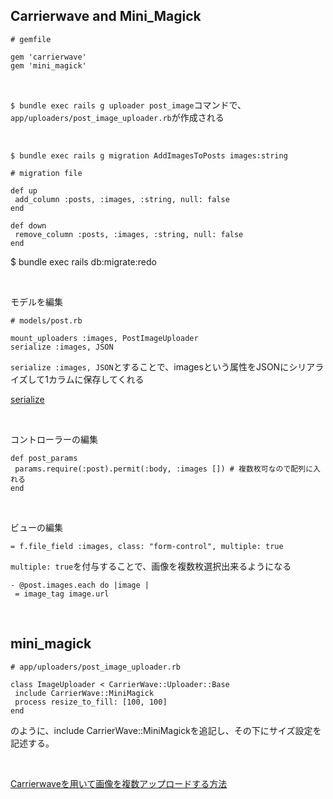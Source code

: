 ## Carrierwave and Mini_Magick

```
# gemfile

gem 'carrierwave'
gem 'mini_magick'
```

<br>

`$ bundle exec rails g uploader post_image`コマンドで、`app/uploaders/post_image_uploader.rb`が作成される

<br>

```
$ bundle exec rails g migration AddImagesToPosts images:string
```

```
# migration file

def up
 add_column :posts, :images, :string, null: false
end

def down
 remove_column :posts, :images, :string, null: false
end
```

$ bundle exec rails db:migrate:redo

<br>

モデルを編集

```
# models/post.rb

mount_uploaders :images, PostImageUploader
serialize :images, JSON
```

`serialize :images, JSON`とすることで、imagesという属性をJSONにシリアライズして1カラムに保存してくれる

[serialize](https://qiita.com/sonots/items/14b9693b64d7825dddfb)

<br>

コントローラーの編集

```
def post_params
 params.require(:post).permit(:body, :images []) # 複数枚可なので配列に入れる
end
```

<br>

ビューの編集

```
= f.file_field :images, class: "form-control", multiple: true
```

`multiple: true`を付与することで、画像を複数枚選択出来るようになる

```
- @post.images.each do |image |
 = image_tag image.url 
```

<br>

## mini_magick

```
# app/uploaders/post_image_uploader.rb

class ImageUploader < CarrierWave::Uploader::Base
 include CarrierWave::MiniMagick
 process resize_to_fill: [100, 100]
end
```

のように、include CarrierWave::MiniMagickを追記し、その下にサイズ設定を記述する。

<br>

[Carrierwaveを用いて画像を複数アップロードする方法](https://qiita.com/matsubishi5/items/a0ff8ab9a830d2cfcc7e)